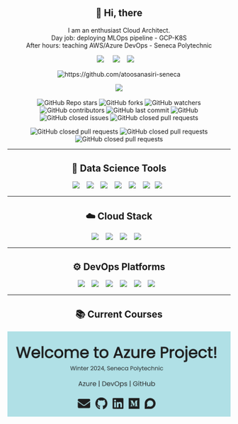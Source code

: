 <!--
**atoosanasiri-seneca/atoosanasiri-seneca** is a ✨ _special_ ✨ repository because its `README.md` appears on your GitHub profile.
--->  

<h2 align="center"> 👋 Hi, there </h2>
  <p align="center">
    I am an enthusiast Cloud Architect.<br>Day job: deploying MLOps pipeline - GCP-K8S<br>After hours: teaching AWS/Azure DevOps - Seneca Polytechnic
  </p>
  <!-- display the social media buttons in your README -->
  <p align='center'>
    <a href="https://www.linkedin.com/in/atoosanasiri/"><img src="https://img.shields.io/badge/linkedin-%230077B5.svg?&style=for-the-badge&logo=linkedin&logoColor=white" target="_blank" /></a>&nbsp;&nbsp;&nbsp;&nbsp;
    <a href="https://medium.com/@atoosanasiri"><img src="https://img.shields.io/badge/Medium%20-%231572B6.svg?&style=for-the-badge&logo=medium&logoColor=white" target="_blank" /></a>&nbsp;&nbsp;&nbsp;
    <a href="https://twitter.com/atoosanasiri"><img src="https://img.shields.io/badge/twitter-%231DA1F2.svg?&style=for-the-badge&logo=twitter&logoColor=white" target="_blank" /></a>&nbsp;&nbsp;&nbsp;&nbsp;
  </p>
  <p align="center">
    <img src="https://komarev.com/ghpvc/?username=atoosanasiri-seneca&color=&color=dc143c&style=plastic" alt="https://github.com/atoosanasiri-seneca" align="center" />
  </p>

  <p align='center'>
    <a href="#"><img src="https://github-readme-stats.vercel.app/api?username=atoosanasiri-seneca&show_icons=true&count_private=true&theme=dark" width="350"></a>
  </p>

  <p align='center'>
    <img alt="GitHub Repo stars" src="https://img.shields.io/github/stars/atoosanasiri-seneca/beautify-github-profile?style=flat-square">
    <img alt="GitHub forks" src="https://img.shields.io/github/forks/atoosanasiri-seneca/beautify-github-profile?style=flat-square">
    <img alt="GitHub watchers" src="https://img.shields.io/github/watchers/atoosanasiri-seneca/beautify-github-profile?style=flat-square">
    <img alt="GitHub contributors" src="https://img.shields.io/github/contributors/atoosanasiri-seneca/beautify-github-profile?color=blue&style=flat-square">
    <img alt="GitHub last commit" src="https://img.shields.io/github/last-commit/atoosanasiri-seneca/beautify-github-profile?color=blue&style=flat-square">
    <img alt="GitHub" src="https://img.shields.io/github/license/atoosanasiri-seneca/beautify-github-profile?color=blue&style=flat-square">
    <img alt="GitHub closed issues" src="https://img.shields.io/github/issues-closed/atoosanasiri-seneca/beautify-github-profile?color=blue&style=flat-square">
    <img alt="GitHub closed pull requests" src="https://img.shields.io/github/issues-pr-closed/atoosanasiri-seneca/beautify-github-profile?color=blue&style=flat-square">
  </p>

  <p align='center'>    
    <img alt="GitHub closed pull requests" src="http://github-profile-summary-cards.vercel.app/api/cards/profile-details?username=atoosanasiri-seneca&theme=default" />
    <img alt="GitHub closed pull requests" src="http://github-profile-summary-cards.vercel.app/api/cards/productive-time?username=atoosanasiri-seneca&theme=default" />
    <img alt="GitHub closed pull requests" src="http://github-profile-summary-cards.vercel.app/api/cards/stats?username=atoosanasiri-seneca&theme=default" />
  </p>
<hr>

<h2 align="center"> 🔭 Data Science Tools </h2>
<p align="center">
  <img src="https://img.shields.io/badge/Python-3776AB?logo=python&logoColor=fff&style=for-the-badge" />&nbsp;&nbsp;&nbsp;
  <img src="https://img.shields.io/badge/TensorFlow-FF6F00?logo=tensorflow&logoColor=fff&style=for-the-badge" />&nbsp;&nbsp;&nbsp;
  <img src="https://img.shields.io/badge/Streamlit-FF4B4B?logo=streamlit&logoColor=fff&style=for-the-badge" />&nbsp;&nbsp;&nbsp;
  <img src="https://img.shields.io/badge/PyTorch-EE4C2C?logo=pytorch&logoColor=fff&style=for-the-badge" />&nbsp;&nbsp;&nbsp;
  <img src="https://img.shields.io/badge/-script-276DC3.svg?style=for-the-badge&logo=R  " />&nbsp;&nbsp;&nbsp;
  <img src="https://img.shields.io/badge/Keras-FF0000?style=for-the-badge&logo=keras&logoColor=white" />&nbsp;&nbsp;
  <img src="https://img.shields.io/badge/Flask-000000?style=for-the-badge&logo=flask&logoColor=white" />&nbsp;&nbsp;  
</p>

<hr>

<h2 align="center"> ☁️ Cloud Stack </h2>
<p align="center">
  <img src="https://img.shields.io/badge/azure-%230072C6.svg?style=for-the-badge&logo=microsoftazure&logoColor=white" />&nbsp;&nbsp;&nbsp;
  <img src="https://img.shields.io/badge/AWS-%23FF9900.svg?style=for-the-badge&logo=amazon-aws&logoColor=white" />&nbsp;&nbsp;&nbsp;
  <img src="https://img.shields.io/badge/GoogleCloud-%234285F4.svg?style=for-the-badge&logo=google-cloud&logoColor=white" />&nbsp;&nbsp;&nbsp;
  <img src="https://img.shields.io/badge/Openstack-%23f01742.svg?style=for-the-badge&logo=openstack&logoColor=white" />&nbsp;&nbsp;&nbsp;
</p>

<hr>

<h2 align="center"> ⚙️ DevOps Platforms </h2>
<p align="center">
  <img src="https://img.shields.io/badge/docker-%230db7ed.svg?style=for-the-badge&logo=docker&logoColor=white" />&nbsp;&nbsp;&nbsp;
  <img src="https://img.shields.io/badge/kubernetes-%23326ce5.svg?style=for-the-badge&logo=kubernetes&logoColor=white" />&nbsp;&nbsp;&nbsp;
  <img src="https://img.shields.io/badge/ansible-%231A1918.svg?style=for-the-badge&logo=ansible&logoColor=white" />&nbsp;&nbsp;&nbsp;
  <img src="https://img.shields.io/badge/nginx-%23009639.svg?style=for-the-badge&logo=nginx&logoColor=white" />&nbsp;&nbsp;&nbsp;
  <img src="https://img.shields.io/badge/jenkins-%232C5263.svg?style=for-the-badge&logo=jenkins&logoColor=white" />&nbsp;&nbsp;&nbsp;
  <img src="https://img.shields.io/badge/Apache%20Airflow-017CEE?style=for-the-badge&logo=Apache%20Airflow&logoColor=white" />&nbsp;&nbsp;&nbsp;
</p>

<hr>

<h2 align="center"> 📚 Current Courses </h2>
<p align="center">
<p><a href="https://azure-project-winter2024.github.io/">
<img src="./images/azureprojectwinter2024.png" alt="Azure Project Winter2024" align="center"  target="_blank">
</a></p>
